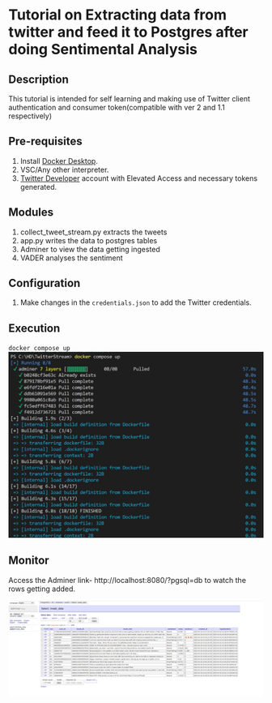 # Tutorial on Extracting data from twitter and feed it to Postgres after doing Sentimental Analysis

## Description
This tutorial is intended for self learning and making use of Twitter client authentication and consumer token(compatible with ver 2 and 1.1 respectively)

## Pre-requisites
1. Install [Docker Desktop](https://www.docker.com/products/docker-desktop/).
2. VSC/Any other interpreter.
3. [Twitter Developer](https://developer.twitter.com/en/portal/dashboard) account with Elevated Access and necessary tokens generated.

## Modules
1. collect_tweet_stream.py extracts the tweets
2. app.py writes the data to postgres tables
3. Adminer  to view the data getting ingested
4. VADER analyses the sentiment

## Configuration
1. Make changes in the `credentials.json` to add the Twitter credentials.


## Execution

`docker compose up`
![alt text](https://github.com/subashkonar13/twitterStreaming/blob/main/images/git1.jpg)

## Monitor

Access the Adminer link- http://localhost:8080/?pgsql=db to watch the rows getting added.

![](https://github.com/subashkonar13/twitterStreaming/blob/main/images/git124.jpg)
